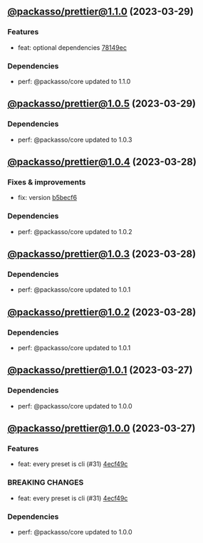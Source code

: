 ## [@packasso/prettier@1.1.0](https://github.com/qiwi/packasso/compare/2023.3.29-packasso.prettier.1.0.5-f0...2023.3.29-packasso.prettier.1.1.0-f0) (2023-03-29)

### Features
* feat: optional dependencies [78149ec](https://github.com/qiwi/packasso/commit/78149ec559effebd05bf94ce43a92fb8573d42fe)

### Dependencies
* perf: @packasso/core updated to 1.1.0

## [@packasso/prettier@1.0.5](https://github.com/qiwi/packasso/compare/2023.3.28-packasso.prettier.1.0.4-f0...2023.3.29-packasso.prettier.1.0.5-f0) (2023-03-29)

### Dependencies
* perf: @packasso/core updated to 1.0.3

## [@packasso/prettier@1.0.4](https://github.com/qiwi/packasso/compare/2023.3.28-packasso.prettier.1.0.3-f0...2023.3.28-packasso.prettier.1.0.4-f0) (2023-03-28)

### Fixes & improvements
* fix: version [b5becf6](https://github.com/qiwi/packasso/commit/b5becf63f27b765e9d93378f53d54da456c8df4f)

### Dependencies
* perf: @packasso/core updated to 1.0.2

## [@packasso/prettier@1.0.3](https://github.com/qiwi/packasso/compare/2023.3.28-packasso.prettier.1.0.2-f0...2023.3.28-packasso.prettier.1.0.3-f0) (2023-03-28)

### Dependencies
* perf: @packasso/core updated to 1.0.1

## [@packasso/prettier@1.0.2](https://github.com/qiwi/packasso/compare/2023.3.27-packasso.prettier.1.0.1-f0...2023.3.28-packasso.prettier.1.0.2-f0) (2023-03-28)

### Dependencies
* perf: @packasso/core updated to 1.0.1

## [@packasso/prettier@1.0.1](https://github.com/qiwi/packasso/compare/2023.3.27-packasso.prettier.1.0.0-f0...2023.3.27-packasso.prettier.1.0.1-f0) (2023-03-27)

### Dependencies
* perf: @packasso/core updated to 1.0.0

## [@packasso/prettier@1.0.0](https://github.com/qiwi/packasso/compare/undefined...2023.3.27-packasso.prettier.1.0.0-f0) (2023-03-27)

### Features
* feat: every preset is cli (#31) [4ecf49c](https://github.com/qiwi/packasso/commit/4ecf49cc42ab0823867e1631adb760d23968f32b)

### BREAKING CHANGES
* feat: every preset is cli (#31) [4ecf49c](https://github.com/qiwi/packasso/commit/4ecf49cc42ab0823867e1631adb760d23968f32b)

### Dependencies
* perf: @packasso/core updated to 1.0.0
